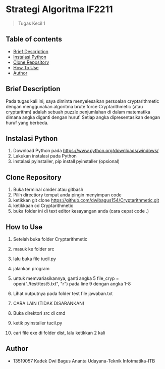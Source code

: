 # Strategi Algoritma IF2211
> Tugas Kecil 1 


## Table of contents
* [Brief Description](#brief-description)
* [Instalasi Python](#instalasi-python)
* [Clone Repository](#clone-repository)
* [How To Use](#how-to-use)
* [Author](#author)


## Brief Description
Pada tugas kali ini, saya diminta menyelesaikan persoalan cryptarithmetic dengan menggunakan algoritma brute force 
Cryptarithmetic (atau cryptarithm) adalah sebuah puzzle penjumlahan di dalam matematika dimana angka diganti dengan huruf. Setiap angka dipresentasikan dengan huruf yang berbeda.


## Instalasi Python
1. Download Python pada https://www.python.org/downloads/windows/
2. Lakukan instalasi pada Python
3. instalasi pyinstaller, pip install pyinstaller (opsional)


## Clone Repository
1. Buka terminal cmder atau gitbash 
2. Pilih directiory tempat anda pingin menyimpan code 
3. ketikkan git clone https://github.com/dwibagus154/Cryptarithmetic.git
4. ketikkaan cd Cryptarithmetic
5. buka folder ini di text editor kesayangan anda (cara cepat code .)



## How to Use
1. Setelah buka folder Cryptarithmetic
2. masuk ke folder src
3. lalu buka file tucil.py
4. jalankan program 
5. untuk memvariasikannya, ganti angka 5 file_cryp = open("./test/test5.txt", "r") pada line 9 dengan angka 1-8
6. Lihat outputnya pada folder test file jawaban.txt

7. CARA LAIN (TIDAK DISARANKAN)
8. Buka direktori src di cmd 
9. ketik pyinstaller tucil.py
10. cari file exe di folder dist, lalu ketikkan 2 kali 

## Author
* 13519057 Kadek Dwi Bagus Ananta Udayana-Teknik Infotmatika-ITB

